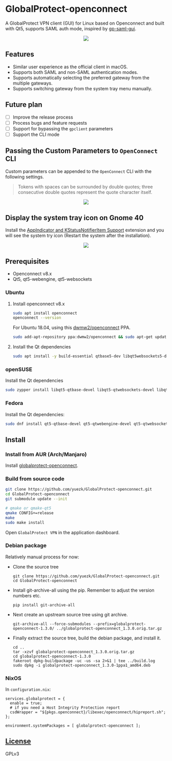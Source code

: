 # GlobalProtect-openconnect
A GlobalProtect VPN client (GUI) for Linux based on Openconnect and built with Qt5, supports SAML auth mode, inspired by [gp-saml-gui](https://github.com/dlenski/gp-saml-gui).

<p align="center">
  <img src="screenshot.png">
</p>

## Features

- Similar user experience as the official client in macOS.
- Supports both SAML and non-SAML authentication modes.
- Supports automatically selecting the preferred gateway from the multiple gateways.
- Supports switching gateway from the system tray menu manually.

## Future plan

- [ ] Improve the release process
- [ ] Process bugs and feature requests
- [ ] Support for bypassing the `gpclient` parameters
- [ ] Support the CLI mode

## Passing the Custom Parameters to `OpenConnect` CLI

Custom parameters can be appended to the `OpenConnect` CLI with the following settings.

> Tokens with spaces can be surrounded by double quotes; three consecutive double quotes represent the quote character itself.


<p align="center">
  <img src="https://user-images.githubusercontent.com/3297602/130319209-744be02b-d657-4f49-a76d-d2c81b5c46d5.png" />
<p>
  
## Display the system tray icon on Gnome 40

Install the [AppIndicator and KStatusNotifierItem Support](https://extensions.gnome.org/extension/615/appindicator-support/) extension and you will see the system try icon (Restart the system after the installation).

<p align="center">
  <img src="https://user-images.githubusercontent.com/3297602/130831022-b93492fd-46dd-4a8e-94a4-13b5747120b7.png" />
<p>
 
## Prerequisites

- Openconnect v8.x
- Qt5, qt5-webengine, qt5-websockets

### Ubuntu
1. Install openconnect v8.x

    ```sh
    sudo apt install openconnect
    openconnect --version
    ```

    For Ubuntu 18.04, using this [dwmw2/openconnect](https://launchpad.net/~dwmw2/+archive/ubuntu/openconnect) PPA.

    ```sh
    sudo add-apt-repository ppa:dwmw2/openconnect && sudo apt-get update && sudo apt install -y openconnect
    ```
   
1. Install the Qt dependencies

    ```sh
    sudo apt install -y build-essential qtbase5-dev libqt5websockets5-dev qtwebengine5-dev
    ```
### openSUSE
Install the Qt dependencies

```sh
sudo zypper install libqt5-qtbase-devel libqt5-qtwebsockets-devel libqt5-qtwebengine-devel
```

### Fedora
Install the Qt dependencies:

```sh
sudo dnf install qt5-qtbase-devel qt5-qtwebengine-devel qt5-qtwebsockets-devel
```

## Install

### Install from AUR (Arch/Manjaro)

Install [globalprotect-openconnect](https://aur.archlinux.org/packages/globalprotect-openconnect/).

### Build from source code

```sh
git clone https://github.com/yuezk/GlobalProtect-openconnect.git
cd GlobalProtect-openconnect
git submodule update --init

# qmake or qmake-qt5
qmake CONFIG+=release
make
sudo make install
```
Open `GlobalProtect VPN` in the application dashboard.

### Debian package

Relatively manual process for now:

* Clone the source tree

  ```
  git clone https://github.com/yuezk/GlobalProtect-openconnect.git
  cd GlobalProtect-openconnect
  ```

* Install git-archive-all using the pip. Remember to adjust the version numbers etc.

  ```
  pip install git-archive-all
  ```

* Next create an upstream source tree using git archive.

  ```
  git-archive-all --force-submodules --prefix=globalprotect-openconnect-1.3.0/ ../globalprotect-openconnect_1.3.0.orig.tar.gz
  ```

* Finally extract the source tree, build the debian package, and install it.

  ```
  cd ..
  tar -xzvf globalprotect-openconnect_1.3.0.orig.tar.gz
  cd globalprotect-openconnect-1.3.0
  fakeroot dpkg-buildpackage -uc -us -sa 2>&1 | tee ../build.log
  sudo dpkg -i globalprotect-openconnect_1.3.0-1ppa1_amd64.deb
  ```

### NixOS
  In `configuration.nix`:

  ```
  services.globalprotect = {
    enable = true;
    # if you need a Host Integrity Protection report
    csdWrapper = "${pkgs.openconnect}/libexec/openconnect/hipreport.sh";
  };
  
  environment.systemPackages = [ globalprotect-openconnect ];
  ```
  

## [License](./LICENSE)
GPLv3
